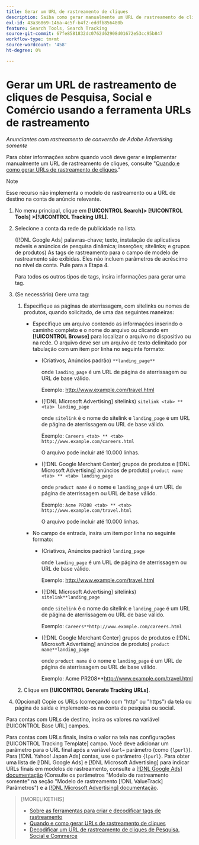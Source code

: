 ```yaml
---
title: Gerar um URL de rastreamento de cliques
description: Saiba como gerar manualmente um URL de rastreamento de cliques do Search, Social e Commerce.
exl-id: 43a36869-146a-4c5f-b4f2-eddfb856480b
feature: Search Tools, Search Tracking
source-git-commit: 67fe8581832dc0762d62908d01672e53cc95b847
workflow-type: tm+mt
source-wordcount: '458'
ht-degree: 0%

---
```


# Gerar um URL de rastreamento de cliques de Pesquisa, Social e Comércio usando a ferramenta URLs de rastreamento

*Anunciantes com rastreamento de conversão de Adobe Advertising somente*

Para obter informações sobre quando você deve gerar e implementar manualmente um URL de rastreamento de cliques, consulte &quot;[Quando e como gerar URLs de rastreamento de cliques](/help/search-social-commerce/tracking/click-tracking-ways-to-generate.md).&quot;

>[!NOTE]
>
>Esse recurso não implementa o modelo de rastreamento ou a URL de destino na conta de anúncio relevante.

1. No menu principal, clique em **[!UICONTROL Search]> [!UICONTROL Tools] >[!UICONTROL Tracking URL]**.

1. Selecione a conta da rede de publicidade na lista.

   ([!DNL Google Ads] palavras-chave; texto, instalação de aplicativos móveis e anúncios de pesquisa dinâmica; inserções; sitelinks; e grupos de produtos) As tags de rastreamento para o campo de modelo de rastreamento são exibidas. Eles não incluem parâmetros de acréscimo no nível da conta. Pule para a Etapa 4.

   Para todos os outros tipos de tags, insira informações para gerar uma tag.

1. (Se necessário) Gere uma tag:

   1. Especifique as páginas de aterrissagem, com sitelinks ou nomes de produtos, quando solicitado, de uma das seguintes maneiras:

      * Especifique um arquivo contendo as informações inserindo o caminho completo e o nome do arquivo ou clicando em **[!UICONTROL Browse]** para localizar o arquivo no dispositivo ou na rede. O arquivo deve ser um arquivo de texto delimitado por tabulação com um item por linha no seguinte formato:

         * (Criativos, Anúncios padrão) `**landing_page**`

           onde `landing_page` é um URL de página de aterrissagem ou URL de base válido.

           Exemplo: http://www.example.com/travel.html

         * ([!DNL Microsoft Advertising] sitelinks) `sitelink <tab> ** <tab> landing_page`

           onde `sitelink` é o nome do sitelink e `landing_page` é um URL de página de aterrissagem ou URL de base válido.

           Exemplo: `Careers <tab> ** <tab> http://www.example.com/careers.html`

           O arquivo pode incluir até 10.000 linhas.

         * ([!DNL Google Merchant Center] grupos de produtos e [!DNL Microsoft Advertising] anúncios de produto) `product name <tab> ** <tab> landing_page`

           onde `product name` é o nome e `landing_page` é um URL de página de aterrissagem ou URL de base válido.

           Exemplo: `Acme PR208 <tab> ** <tab> http://www.example.com/travel.html`

           O arquivo pode incluir até 10.000 linhas.

      * No campo de entrada, insira um item por linha no seguinte formato:

         * (Criativos, Anúncios padrão) `landing_page`

           onde `landing_page` é um URL de página de aterrissagem ou URL de base válido.

           Exemplo: http://www.example.com/travel.html

         * ([!DNL Microsoft Advertising] sitelinks) `sitelink**landing_page`

           onde `sitelink` é o nome do sitelink e `landing_page` é um URL de página de aterrissagem ou URL de base válido.

           Exemplo: `Careers**http://www.example.com/careers.html`

         * ([!DNL Google Merchant Center] grupos de produtos e [!DNL Microsoft Advertising] anúncios de produto) `product name**landing_page`

           onde `product name` é o nome e `landing_page` é um URL de página de aterrissagem ou URL de base válido.

           Exemplo: Acme PR208**http://www.example.com/travel.html

   1. Clique em **[!UICONTROL Generate Tracking URLs]**.

1. (Opcional) Copie os URLs (começando com &quot;http&quot; ou &quot;https&quot;) da tela ou página de saída e implemente-os na conta de pesquisa ou social.

Para contas com URLs de destino, insira os valores na variável [!UICONTROL Base URL] campos.

Para contas com URLs finais, insira o valor na tela nas configurações [!UICONTROL Tracking Template] campo. Você deve adicionar um parâmetro para o URL final após a variável `&url=` parâmetro (como `{lpurl}`). Para [!DNL Yahoo! Japan Ads] contas, use o parâmetro `{lpurl}`. Para obter uma lista de [!DNL Google Ads] e [!DNL Microsoft Advertising] para indicar URLs finais em modelos de rastreamento, consulte a [[!DNL Google Ads] documentação](https://support.google.com/google-ads/answer/6305348) (Consulte os parâmetros &quot;Modelo de rastreamento somente&quot; na seção &quot;Modelo de rastreamento [!DNL ValueTrack] Parâmetros&quot;) e a [[!DNL Microsoft Advertising] documentação](https://help.ads.microsoft.com/#apex/3/en/56799/2).

>[!MORELIKETHIS]
>
>* [Sobre as ferramentas para criar e decodificar tags de rastreamento](tracking-tools-about.md)
>* [Quando e como gerar URLs de rastreamento de cliques](/help/search-social-commerce/tracking/click-tracking-ways-to-generate.md)
>* [Decodificar um URL de rastreamento de cliques de Pesquisa, Social e Commerce](click-tracking-url-decode.md)
